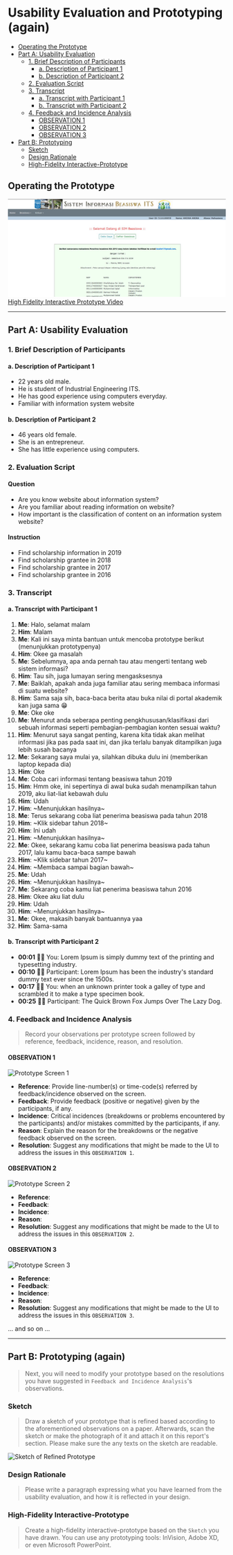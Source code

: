 # Usability Evaluation and Prototyping (again)

- [Operating the Prototype](#operating-the-prototype)
- [Part A: Usability Evaluation](#part-a-usability-evaluation)
  - [1. Brief Description of Participants](#1-brief-description-of-participants)
    - [a. Description of Participant 1](#a-description-of-participant-1)
    - [b. Description of Participant 2](#b-description-of-participant-2)
  - [2. Evaluation Script](#2-evaluation-script)
  - [3. Transcript](#3-transcript)
    - [a. Transcript with Participant 1](#a-transcript-with-participant-1)
    - [b. Transcript with Participant 2](#b-transcript-with-participant-2)
  - [4. Feedback and Incidence Analysis](#4-feedback-and-incidence-analysis)
    - [OBSERVATION 1](#observation-1)
    - [OBSERVATION 2](#observation-2)
    - [OBSERVATION 3](#observation-3)
- [Part B: Prototyping](#part-b-prototyping-again)
  - [Sketch](#sketch)
  - [Design Rationale](#design-rationale)
  - [High-Fidelity Interactive-Prototype](#high-fidelity-interactive-prototype)

## Operating the Prototype
[![Integra](/assets/integra.jpg)](https://www.youtube.com/watch?v=0T3LDVdti2M)<br>
[High Fidelity Interactive Prototype Video](https://youtu.be/C0cMpDbRFLo)

---

## Part A: Usability Evaluation

### 1. Brief Description of Participants
#### a. Description of Participant 1
 - 22 years old male.
 - He is student of Industrial Engineering ITS.
 - He has good experience using computers everyday.
 - Familiar with information system website 
 

#### b. Description of Participant 2
 - 46 years old female.
 - She is an entrepreneur.
 - She has little experience using computers.

### 2. Evaluation Script
#### Question
 - Are you know website about information system?
 - Are you familiar about reading information on website?
 - How important is the classification of content on an information system website?
#### Instruction
 - Find scholarship information in 2019
 - Find scholarship grantee in 2018
 - Find scholarship grantee in 2017
 - Find scholarship grantee in 2016

### 3. Transcript
#### a. Transcript with Participant 1
 1. **Me**: Halo, selamat malam
 1. **Him**: Malam
 1. **Me**: Kali ini saya minta bantuan untuk mencoba prototype berikut (menunjukkan prototypenya)
 1. **Him**: Okee ga masalah
 1. **Me**: Sebelumnya, apa anda pernah tau atau mengerti tentang web sistem informasi?
 1. **Him**: Tau sih, juga lumayan sering mengasksesnya
 1. **Me**: Baiklah, apakah anda juga familiar atau sering membaca informasi di suatu website?
 1. **Him**: Sama saja sih, baca-baca berita atau buka nilai di portal akademik kan juga sama :grin:
 1. **Me**: Oke oke
 1. **Me**: Menurut anda seberapa penting pengkhususan/klasifikasi dari sebuah informasi seperti pembagian-pembagian konten sesuai waktu?
 1. **Him**: Menurut saya sangat penting, karena kita tidak akan melihat informasi jika pas pada saat ini, dan jika terlalu banyak ditampilkan juga lebih susah bacanya
 1. **Me**: Sekarang saya mulai ya, silahkan dibuka dulu ini (memberikan laptop kepada dia)
 1. **Him**: Oke
 1. **Me**: Coba cari informasi tentang beasiswa tahun 2019
 1. **Him**: Hmm oke, ini sepertinya di awal buka sudah menampilkan tahun 2019, aku liat-liat kebawah dulu
 1. **Him**: Udah
 1. **Him**: ~Menunjukkan hasilnya~
 1. **Me**: Terus sekarang coba liat penerima beasiswa pada tahun 2018
 1. **Him**: ~Klik sidebar tahun 2018~
 1. **Him**: Ini udah
 1. **Him**: ~Menunjukkan hasilnya~
 1. **Me**: Okee, sekarang kamu coba liat penerima beasiswa pada tahun 2017, lalu kamu baca-baca sampe bawah
 1. **Him**: ~Klik sidebar tahun 2017~
 1. **Him**: ~Membaca sampai bagian bawah~
 1. **Me**: Udah
 1. **Him**: ~Menunjukkan hasilnya~
 1. **Me**: Sekarang coba kamu liat penerima beasiswa tahun 2016
 1. **Him**: Okee aku liat dulu
 1. **Him**: Udah
 1. **Him**: ~Menunjukkan hasilnya~
 1. **Me**: Okee, makasih banyak bantuannya yaa
 1. **Him**: Sama-sama


#### b. Transcript with Participant 2
 - **00:01** 👨‍🔬 You: Lorem Ipsum is simply dummy text of the printing and typesetting industry.
 - **00:10** 👨‍💻 Participant: Lorem Ipsum has been the industry's standard dummy text ever since the 1500s.
 - **00:17** 👨‍🔬 You: when an unknown printer took a galley of type and scrambled it to make a type specimen book.
 - **00:25** 👨‍💻 Participant: The Quick Brown Fox Jumps Over The Lazy Dog.

### 4. Feedback and Incidence Analysis
> Record your observations per prototype screen followed by reference, feedback, incidence, reason, and resolution.

#### OBSERVATION 1
![Prototype Screen 1](https://www.europassitalian.com/wp-content/uploads/2018/02/bravolol-app-screenshot-1-635x1128.png)

 - **Reference**: Provide line-number(s) or time-code(s) referred by feedback/incidence observed on the screen.
 - **Feedback**: Provide feedback (positive or negative) given by the participants, if any.
 - **Incidence**: Critical incidences (breakdowns or problems encountered by the participants) and/or mistakes committed by the participants, if any.
 - **Reason**: Explain the reason for the breakdowns or the negative feedback observed on the screen.
 - **Resolution**: Suggest any modifications that might be made to the UI to address the issues in this `OBSERVATION 1`.
 
#### OBSERVATION 2
![Prototype Screen 2](https://www.studiainitalia.com/wp-content/uploads/2017/02/free-courses-Learn-Italian-Online.jpg)

 - **Reference**: 
 - **Feedback**: 
 - **Incidence**: 
 - **Reason**: 
 - **Resolution**: Suggest any modifications that might be made to the UI to address the issues in this `OBSERVATION 2`.
 
#### OBSERVATION 3
![Prototype Screen 3](https://www.jbklutse.com/wp-content/uploads/2019/01/language-learning-apps.png)

 - **Reference**:  
 - **Feedback**: 
 - **Incidence**: 
 - **Reason**: 
 - **Resolution**: Suggest any modifications that might be made to the UI to address the issues in this `OBSERVATION 3`.
 
 ... and so on ...
 
 ---

## Part B: Prototyping (again)
> Next, you will need to modify your prototype 
> based on the resolutions you have suggested in `Feedback and Incidence Analysis`'s observations.

### Sketch
> Draw a sketch of your prototype that is refined based according to the aforementioned observations on a paper.
> Afterwards, scan the sketch or make the photograph of it and attach it on this report's section.
> Please make sure the any texts on the sketch are readable.

![Sketch of Refined Prototype](https://cdn2.hubspot.net/hub/725165/file-3421843765-png/blog-files/uxpin--300x211.png)

### Design Rationale
> Please write a paragraph expressing what you have learned from the usability evaluation, 
> and how it is reflected in your design.

### High-Fidelity Interactive-Prototype
> Create a high-fidelity interactive-prototype based on the `Sketch` you have drawn.
> You can use any prototyping tools: InVision, Adobe XD, or even Microsoft PowerPoint.

